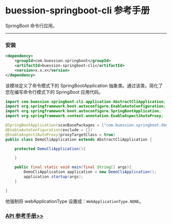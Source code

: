 # buession-springboot-cli 参考手册


SpringBoot 命令行应用。


---


### 安装

```xml
<dependency>
    <groupId>com.buession.springboot</groupId>
    <artifactId>buession-springboot-cli</artifactId>
    <version>x.x.x</version>
</dependency>
```

该模块定义了命令模式下的 SpringBootApplication 抽象类。通过该类，简化了您在编写命令行模式下的 SpringBoot 应用代码。

```java
import com.buession.springboot.cli.application.AbstractCliApplication;
import org.springframework.boot.autoconfigure.EnableAutoConfiguration;
import org.springframework.boot.autoconfigure.SpringBootApplication;
import org.springframework.context.annotation.EnableAspectJAutoProxy;

@SpringBootApplication(scanBasePackages = {"com.buession.springboot.demo"})
@EnableAutoConfiguration(exclude = {})
@EnableAspectJAutoProxy(proxyTargetClass = true)
public class DemoCliApplication extends AbstractCliApplication {

	protected DemoCliApplication(){

	}

	public final static void main(final String[] args){
		DemoCliApplication application = new DemoCliApplication();
		application.startup(args);
	}

}
```

他强制将 webApplicationType 设置成：`WebApplicationType.NONE`。


### [API 参考手册>>](https://javadoc.io/static/com.buession.springboot/buession-springboot-cli/2.0.1/)